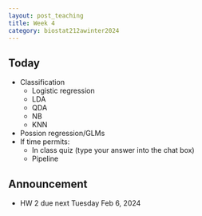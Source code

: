 ```yaml
---
layout: post_teaching
title: Week 4
category: biostat212awinter2024
---
```


## Today

* Classification
	* Logistic regression
	* LDA
	* QDA
	* NB
	* KNN  
* Possion regression/GLMs
* If time permits: 
	* In class quiz (type your answer into the chat box) 
	* Pipeline 


## Announcement


* HW 2 due next Tuesday Feb 6, 2024